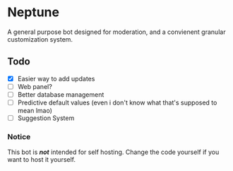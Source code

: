 # Neptune
A general purpose bot designed for moderation, and a convienent granular customization system.

## Todo
- [x] Easier way to add updates
- [ ] Web panel?
- [ ] Better database management
- [ ] Predictive default values (even i don't know what that's supposed to mean lmao)
- [ ] Suggestion System

### Notice
This bot is ***not*** intended for self hosting. Change the code yourself if you want to host it yourself.